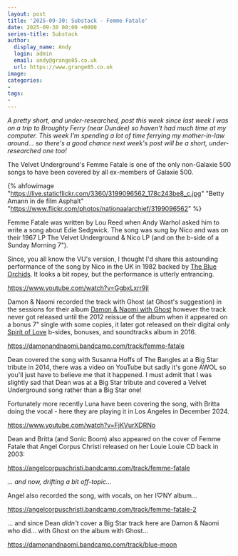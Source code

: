 ```yaml
---
layout: post
title: '2025-09-30: Substack - Femme Fatale'
date: 2025-09-30 00:00 +0000
series-title: Substack
author:
  display_name: Andy
  login: admin
  email: andy@grange85.co.uk
  url: https://www.grange85.co.uk
image:
categories:
-
tags:
-
---
```

_A pretty short, and under-researched, post this week since last week I was on a trip to Broughty Ferry (near Dundee) so haven't had much time at my computer. This week I'm spending a lot of time ferrying my mother-in-law around... so there's a good chance next week's post will be a short, under-researched one too!_

The Velvet Underground's Femme Fatale is one of the only non-Galaxie 500 songs to have been covered by all ex-members of Galaxie 500.

{% ahfowimage "https://live.staticflickr.com/3360/3199096562_178c243be8_c.jpg" "Betty Amann in de film Asphalt" "https://www.flickr.com/photos/nationaalarchief/3199096562" %}

Femme Fatale was written by Lou Reed when Andy Warhol asked him to write a song about Edie Sedgwick. The song was sung by Nico and was on their 1967 LP The Velvet Underground & Nico LP (and on the b-side of a Sunday Morning 7").

Since, you all know the VU's version, I thought I'd share this astounding performance of the song by Nico in the UK in 1982 backed by [The Blue Orchids](https://en.wikipedia.org/wiki/Blue_Orchids). It looks a bit ropey, but the performance is utterly entrancing.

https://www.youtube.com/watch?v=GgbxLxrr9jI

Damon & Naomi recorded the track with Ghost (at Ghost's suggestion) in the sessions for their album [Damon & Naomi with Ghost](https://damonandnaomi.bandcamp.com/album/damon-naomi-with-ghost) however the track never got released until the 2012 reissue of the album when it appeared on a bonus 7" single with some copies, it later got released on their digital only [Spirit of Love](https://damonandnaomi.bandcamp.com/album/spirit-of-love-b-sides-bonuses-and-soundtracks) b-sides, bonuses, and soundtracks album in 2016.

https://damonandnaomi.bandcamp.com/track/femme-fatale

Dean covered the song with Susanna Hoffs of The Bangles at a Big Star tribute in 2014, there was a video on YouTube but sadly it's gone AWOL so you'll just have to believe me that it happened. I must admit that I was slightly sad that Dean was at a Big Star tribute and covered a Velvet Underground song rather than a Big Star one!

Fortunately more recently Luna have been covering the song, with Britta doing the vocal - here they are playing it in Los Angeles in December 2024.

https://www.youtube.com/watch?v=FjKVurXDRNo

Dean and Britta (and Sonic Boom) also appeared on the cover of Femme Fatale that Angel Corpus Christi released on her Louie Louie CD back in 2003:

https://angelcorpuschristi.bandcamp.com/track/femme-fatale

_... and now, drifting a bit off-topic..._

Angel also recorded the song, with vocals, on her I&#9825;NY album...

https://angelcorpuschristi.bandcamp.com/track/femme-fatale-2

... and since Dean _didn't_ cover a Big Star track here are Damon & Naomi who did... with Ghost on the album with Ghost...

https://damonandnaomi.bandcamp.com/track/blue-moon
